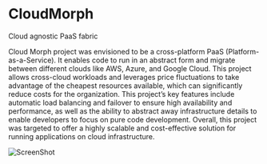 CloudMorph
=====================

Cloud agnostic PaaS fabric

Cloud Morph project was envisioned to be a cross-platform PaaS (Platform-as-a-Service). It enables code to run in an abstract form and migrate between different clouds like AWS, Azure, and Google Cloud. This project allows cross-cloud workloads and leverages price fluctuations to take advantage of the cheapest resources available, which can significantly reduce costs for the organization. This project’s key features include automatic load balancing and failover to ensure high availability and performance, as well as the ability to abstract away infrastructure details to enable developers to focus on pure code development. Overall, this project was targeted to offer a highly scalable and cost-effective solution for running applications on cloud infrastructure.

![ScreenShot](https://raw.github.com/CloudMorph/cloudmorph.github.com/master/morph.png)

